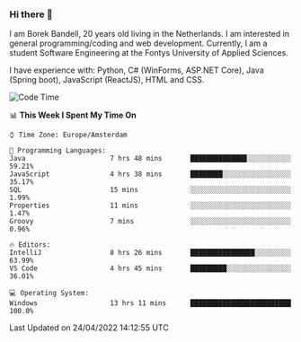 ### Hi there 👋

I am Borek Bandell, 20 years old living in the Netherlands. I am interested in general programming/coding and web development. Currently, I am a student Software Engineering at the Fontys University of Applied Sciences.

I have experience with: Python, C# (WinForms, ASP.NET Core), Java (Spring boot), JavaScript (ReactJS), HTML and CSS.

<!--START_SECTION:waka-->
![Code Time](http://img.shields.io/badge/Code%20Time-102%20hrs%2023%20mins-blue)

📊 **This Week I Spent My Time On** 

```text
⌚︎ Time Zone: Europe/Amsterdam

💬 Programming Languages: 
Java                     7 hrs 48 mins       ██████████████░░░░░░░░░░░   59.21% 
JavaScript               4 hrs 38 mins       ████████░░░░░░░░░░░░░░░░░   35.17% 
SQL                      15 mins             ░░░░░░░░░░░░░░░░░░░░░░░░░   1.99% 
Properties               11 mins             ░░░░░░░░░░░░░░░░░░░░░░░░░   1.47% 
Groovy                   7 mins              ░░░░░░░░░░░░░░░░░░░░░░░░░   0.96%

🔥 Editors: 
IntelliJ                 8 hrs 26 mins       ████████████████░░░░░░░░░   63.99% 
VS Code                  4 hrs 45 mins       █████████░░░░░░░░░░░░░░░░   36.01%

💻 Operating System: 
Windows                  13 hrs 11 mins      █████████████████████████   100.0%

```


 Last Updated on 24/04/2022 14:12:55 UTC
<!--END_SECTION:waka-->

<!--**tcBorek2002/tcBorek2002** is a ✨ _special_ ✨ repository because its `README.md` (this file) appears on your GitHub profile.

Here are some ideas to get you started:

- 🔭 I’m currently working on ...
- 🌱 I’m currently learning ...
- 👯 I’m looking to collaborate on ...
- 🤔 I’m looking for help with ...
- 💬 Ask me about ...
- 📫 How to reach me: ...
- 😄 Pronouns: ...
- ⚡ Fun fact: ...
-->
